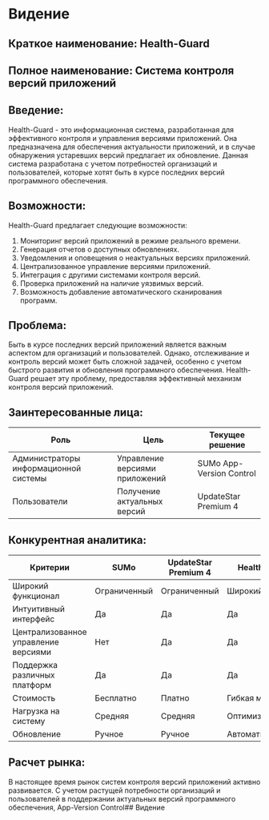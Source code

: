 # Видение

## Краткое наименование: Health-Guard

## Полное наименование: Система контроля версий приложений

## Введение:
Health-Guard - это информационная система, разработанная для эффективного контроля и управления версиями приложений. Она предназначена для обеспечения актуальности приложений, и в случае обнаружения устаревших версий предлагает их обновление. Данная система разработана с учетом потребностей организаций и пользователей, которые хотят быть в курсе последних версий программного обеспечения.

## Возможности:
Health-Guard предлагает следующие возможности:

1. Мониторинг версий приложений в режиме реального времени.
2. Генерация отчетов о доступных обновлениях.
3. Уведомления и оповещения о неактуальных версиях приложений.
4. Централизованное управление версиями приложений.
5. Интеграция с другими системами контроля версий.
6. Проверка приложений на наличие уязвимых версий.
7. Возможность добавление автоматического сканирования программ.

## Проблема:
Быть в курсе последних версий приложений является важным аспектом для организаций и пользователей. Однако, отслеживание и контроль версий может быть сложной задачей, особенно с учетом быстрого развития и обновления программного обеспечения. Health-Guard решает эту проблему, предоставляя эффективный механизм контроля версий приложений.

## Заинтересованные лица:

| Роль              | Цель               | Текущее решение |
|-------------------|--------------------|----------------|
| Администраторы информационной системы   | Управление  версиями   приложений    | SUMo  App-Version   Control         |
| Пользователи      | Получение   актуальных версий       | UpdateStar   Premium 4   |


## Конкурентная аналитика:

| Критерии             | SUMo                  | UpdateStar Premium 4 | Health-Guard |
|----------------------|-----------------------|----------------------|---------------------|
| Широкий функционал   | Ограниченный           | Ограниченный          | Широкий              |
| Интуитивный интерфейс| Да                    | Да                   | Да                  |
| Централизованное  управление версиями   | Нет                   | Да                   | Да                  |
| Поддержка различных платформ | Да                    | Да                   | Да                  |
| Стоимость            | Бесплатно              | Платно                | Гибкая модель        |
| Нагрузка на систему  | Средняя                | Средняя               | Оптимизированная     |
| Обновление           | Ручное                 | Ручное               | Автоматическое       |


## Расчет рынка:
В настоящее время рынок систем контроля версий приложений активно развивается. С учетом растущей потребности организаций и пользователей в поддержании актуальных версий программного обеспечения, App-Version Control## Видение
